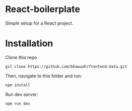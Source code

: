 # React-boilerplate
Simple setup for a React project. 

# Installation

Clone this repo
```
git clone https://github.com/bbawuah/frontend-data.git
```

Then, navigate to this folder and run:
```
npm install
```

Run dev server:
```
npm run dev
```

